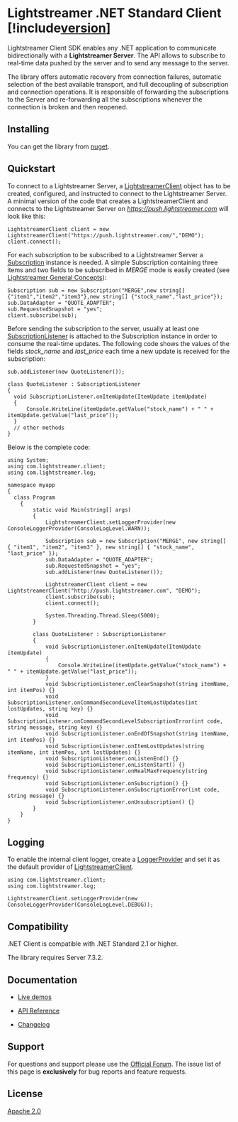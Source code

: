 # Lightstreamer .NET Standard Client [!include[version](~/version.md)]

Lightstreamer Client SDK enables any .NET application to communicate bidirectionally with a **Lightstreamer Server**. The API allows to subscribe to real-time data pushed by the server and to send any message to the server.

The library offers automatic recovery from connection failures, automatic selection of the best available transport, and full decoupling of subscription and connection operations. It is responsible of forwarding the subscriptions to the Server and re-forwarding all the subscriptions whenever the connection is broken and then reopened.

## Installing

You can get the library from [nuget](https://www.nuget.org/packages/Lightstreamer.DotNetStandard.Client).

## Quickstart

To connect to a Lightstreamer Server, a [LightstreamerClient](xref:com.lightstreamer.client.LightstreamerClient) object has to be created, configured, and instructed to connect to the Lightstreamer Server. 
A minimal version of the code that creates a LightstreamerClient and connects to the Lightstreamer Server on *https://push.lightstreamer.com* will look like this:

```
LightstreamerClient client = new LightstreamerClient("https://push.lightstreamer.com/","DEMO");
client.connect();
```

For each subscription to be subscribed to a Lightstreamer Server a [Subscription](xref:com.lightstreamer.client.Subscription) instance is needed.
A simple Subscription containing three items and two fields to be subscribed in *MERGE* mode is easily created (see [Lightstreamer General Concepts](https://lightstreamer.com/docs/ls-server/latest/General%20Concepts.pdf)):

```
Subscription sub = new Subscription("MERGE",new string[] {"item1","item2","item3"},new string[] {"stock_name","last_price"});
sub.DataAdapter = "QUOTE_ADAPTER";
sub.RequestedSnapshot = "yes";
client.subscribe(sub);
```

Before sending the subscription to the server, usually at least one [SubscriptionListener](xref:com.lightstreamer.client.SubscriptionListener) is attached to the Subscription instance in order to consume the real-time updates. The following code shows the values of the fields *stock_name* and *last_price* each time a new update is received for the subscription:

```
sub.addListener(new QuoteListener());

class QuoteListener : SubscriptionListener
{
  void SubscriptionListener.onItemUpdate(ItemUpdate itemUpdate)
  {
      Console.WriteLine(itemUpdate.getValue("stock_name") + " " + itemUpdate.getValue("last_price"));
  }
  // other methods
}
```

Below is the complete code:

```
using System;
using com.lightstreamer.client;
using com.lightstreamer.log;

namespace myapp
{
  class Program
    {
        static void Main(string[] args)
        {
            LightstreamerClient.setLoggerProvider(new ConsoleLoggerProvider(ConsoleLogLevel.WARN));

            Subscription sub = new Subscription("MERGE", new string[] { "item1", "item2", "item3" }, new string[] { "stock_name", "last_price" });
            sub.DataAdapter = "QUOTE_ADAPTER";
            sub.RequestedSnapshot = "yes";
            sub.addListener(new QuoteListener());

            LightstreamerClient client = new LightstreamerClient("http://push.lightstreamer.com", "DEMO");
            client.subscribe(sub);
            client.connect();

            System.Threading.Thread.Sleep(5000);
        }

        class QuoteListener : SubscriptionListener
        {
            void SubscriptionListener.onItemUpdate(ItemUpdate itemUpdate)
            {
                Console.WriteLine(itemUpdate.getValue("stock_name") + " " + itemUpdate.getValue("last_price"));
            }
            void SubscriptionListener.onClearSnapshot(string itemName, int itemPos) {}
            void SubscriptionListener.onCommandSecondLevelItemLostUpdates(int lostUpdates, string key) {}
            void SubscriptionListener.onCommandSecondLevelSubscriptionError(int code, string message, string key) {}
            void SubscriptionListener.onEndOfSnapshot(string itemName, int itemPos) {}
            void SubscriptionListener.onItemLostUpdates(string itemName, int itemPos, int lostUpdates) {}
            void SubscriptionListener.onListenEnd() {}
            void SubscriptionListener.onListenStart() {}
            void SubscriptionListener.onRealMaxFrequency(string frequency) {}
            void SubscriptionListener.onSubscription() {}
            void SubscriptionListener.onSubscriptionError(int code, string message) {}
            void SubscriptionListener.onUnsubscription() {}
        }
    }
}
```

## Logging

To enable the internal client logger, create a [LoggerProvider](xref:com.lightstreamer.log.ILoggerProvider) and set it as the default provider of [LightstreamerClient](xref:com.lightstreamer.client.LightstreamerClient.setLoggerProvider(com.lightstreamer.log.ILoggerProvider)).

```
using com.lightstreamer.client;
using com.lightstreamer.log;

LightstreamerClient.setLoggerProvider(new ConsoleLoggerProvider(ConsoleLogLevel.DEBUG));
```

## Compatibility ##

.NET Client is compatible with .NET Standard 2.1 or higher.

The library requires Server 7.3.2. 

## Documentation

- [Live demos](https://demos.lightstreamer.com/?p=lightstreamer&t=client&sclientmicrosoft=dotnet)

- [API Reference](../api/index.md)

- [Changelog](https://github.com/Lightstreamer/Lightstreamer-lib-client-haxe/blob/main/CHANGELOG-.NET.md)

## Support

For questions and support please use the [Official Forum](https://forums.lightstreamer.com/). The issue list of this page is **exclusively** for bug reports and feature requests.

## License

[Apache 2.0](https://opensource.org/licenses/Apache-2.0)
